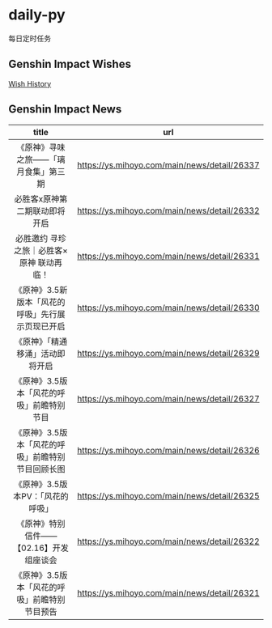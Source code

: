# daily-py
每日定时任务


## Genshin Impact Wishes
[Wish History](./genshin_impact_wish.md)


## Genshin Impact News

| title | url |
|:---:|:---:|
| 《原神》寻味之旅——「璃月食集」第三期 | https://ys.mihoyo.com/main/news/detail/26337 |
| 必胜客x原神第二期联动即将开启 | https://ys.mihoyo.com/main/news/detail/26332 |
| 必胜邀约 寻珍之旅｜必胜客×原神 联动再临！ | https://ys.mihoyo.com/main/news/detail/26331 |
| 《原神》3.5新版本「风花的呼吸」先行展示页现已开启 | https://ys.mihoyo.com/main/news/detail/26330 |
| 《原神》「精通移涌」活动即将开启 | https://ys.mihoyo.com/main/news/detail/26329 |
| 《原神》3.5版本「风花的呼吸」前瞻特别节目 | https://ys.mihoyo.com/main/news/detail/26327 |
| 《原神》3.5版本「风花的呼吸」前瞻特别节目回顾长图  | https://ys.mihoyo.com/main/news/detail/26326 |
| 《原神》3.5版本PV：「风花的呼吸」 | https://ys.mihoyo.com/main/news/detail/26325 |
| 《原神》特别信件——【02.16】开发组座谈会 | https://ys.mihoyo.com/main/news/detail/26322 |
| 《原神》3.5版本「风花的呼吸」前瞻特别节目预告 | https://ys.mihoyo.com/main/news/detail/26321 |

